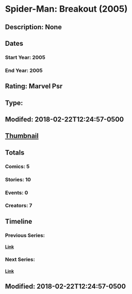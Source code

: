 # Spider-Man: Breakout (2005)
## Description: None
## Dates
### Start Year: 2005
### End Year: 2005
## Rating: Marvel Psr
## Type: 
## Modifed: 2018-02-22T12:24:57-0500
## [Thumbnail](http://i.annihil.us/u/prod/marvel/i/mg/c/e0/5a8efcd346e56.jpg)
## Totals
### Comics: 5
### Stories: 10
### Events: 0
### Creators: 7
## Timeline
### Previous Series: 
#### [Link]()
### Next Series: 
#### [Link]()
## Modified: 2018-02-22T12:24:57-0500